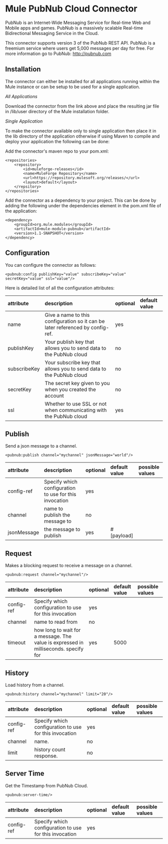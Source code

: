 Mule PubNub Cloud Connector
===========================

PubNub is an Internet-Wide Messaging Service for Real-time Web and Mobile apps and games. PubNub is a massively scalable Real-time Bidirectional Messaging Service in the Cloud.

This connector supports version 3 of the PubNub REST API. PubNub is a freemium service where users get 5,000 messages per day for free.  For more information go to PubNub: http://pubnub.com

Installation
------------

The connector can either be installed for all applications running within the Mule instance or can be setup to be used
for a single application.

*All Applications*

Download the connector from the link above and place the resulting jar file in
/lib/user directory of the Mule installation folder.

*Single Application*

To make the connector available only to single application then place it in the
lib directory of the application otherwise if using Maven to compile and deploy
your application the following can be done:

Add the connector's maven repo to your pom.xml:

    <repositories>
        <repository>
            <id>muleforge-releases</id>
            <name>MuleForge Repository</name>
            <url>https://repository.mulesoft.org/releases/</url>
            <layout>default</layout>
        </repsitory>
    </repositories>

Add the connector as a dependency to your project. This can be done by adding
the following under the dependencies element in the pom.xml file of the
application:

    <dependency>
        <groupId>org.mule.modules</groupId>
        <artifactId>mule-module-pubnub</artifactId>
        <version>1.1-SNAPSHOT</version>
    </dependency>

Configuration
-------------

You can configure the connector as follows:

    <pubnub:config publishKey="value" subscribeKey="value" secretKey="value" ssl="value"/>

Here is detailed list of all the configuration attributes:

| attribute | description | optional | default value |
|:-----------|:-----------|:---------|:--------------|
|name|Give a name to this configuration so it can be later referenced by config-ref.|yes||
|publishKey|Your publish key that allows you to send data to the PubNub cloud|no|
|subscribeKey|Your subscribe key that allows you to send data to the PubNub cloud|no|
|secretKey|The secret key given to you when you created the account|no|
|ssl|Whether to use SSL or not when communicating with the PubNub cloud|yes|
















Publish
-------

Send a json message to a channel.



    
    <pubnub:publish channel="mychannel" jsonMessage="world"/>
    

| attribute | description | optional | default value | possible values |
|:-----------|:-----------|:---------|:--------------|:----------------|
|config-ref|Specify which configuration to use for this invocation|yes||
|channel|     name to publish the message to|no||
|jsonMessage| the message to publish|yes|#[payload]|


Request
-------

Makes a blocking request to receive a message on a channel.



    
    <pubnub:request channel="mychannel"/>
    

| attribute | description | optional | default value | possible values |
|:-----------|:-----------|:---------|:--------------|:----------------|
|config-ref|Specify which configuration to use for this invocation|yes||
|channel| name to read from|no||
|timeout| how long to wait for a message. The value is expressed in milliseconds. specify for|yes|5000|

History
-------

Load history from a channel.



    
    <pubnub:history channel="mychannel" limit="20"/>
    

| attribute | description | optional | default value | possible values |
|:-----------|:-----------|:---------|:--------------|:----------------|
|config-ref|Specify which configuration to use for this invocation|yes||
|channel| name.|no||
|limit|   history count response.|no||

Server Time
-----------

Get the Timestamp from PubNub Cloud.



    
    <pubnub:server-time/>
    

| attribute | description | optional | default value | possible values |
|:-----------|:-----------|:---------|:--------------|:----------------|
|config-ref|Specify which configuration to use for this invocation|yes||














